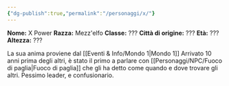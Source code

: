 ```yaml
---
{"dg-publish":true,"permalink":"/personaggi/x/"}
---
```


**Nome:** X Power
**Razza:** Mezz'elfo
**Classe:** ???
**Città di origine:** ???
**Età:** ???
**Altezza:** ???

La sua anima proviene dal [[Eventi & Info/Mondo 1\|Mondo 1]]
Arrivato 10 anni prima degli altri, è stato il primo a parlare con [[Personaggi/NPC/Fuoco di paglia\|Fuoco di paglia]] che gli ha detto come quando e dove trovare gli altri. Pessimo leader, e confusionario.